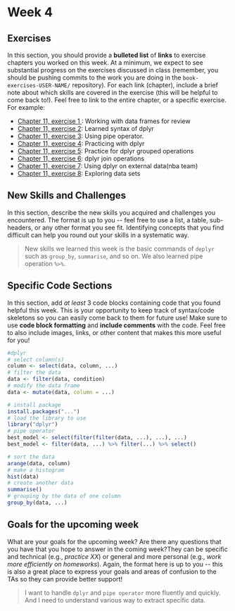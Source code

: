 # Week 4

## Exercises
In this section, you should provide a **bulleted list** of **links** to exercise chapters you worked on this week. At a minimum, we expect to see substantial progress on the exercises discussed in class (remember, you should be pushing commits to the work you are doing in the `book-exercises-USER-NAME/` repository). For each link (chapter), include a brief note about which skills are covered in the exercise (this will be helpful to come back to!). Feel free to link to the entire chapter, or a specific exercise. For example:

- [Chapter 11, exercise 1 ](https://github.com/info201b-w19/exercises-yukisea/blob/master/chapter-11-exercises/exercise-1/exercise.R): Working with data frames for review
- [Chapter 11, exercise 2](https://github.com/info201b-w19/exercises-yukisea/blob/master/chapter-11-exercises/exercise-2/exercise.R): Learned syntax of dplyr
- [Chapter 11, exercise 3](https://github.com/info201b-w19/exercises-yukisea/blob/master/chapter-11-exercises/exercise-3/exercise.R): Using pipe operator.
- [Chapter 11, exercise 4](https://github.com/info201b-w19/exercises-yukisea/blob/master/chapter-11-exercises/exercise-4/exercise.R): Practicing with dplyr
- [Chapter 11, exercise 5](https://github.com/info201b-w19/exercises-yukisea/blob/master/chapter-11-exercises/exercise-5/exercise.R): Practice for dplyr grouped operations
- [Chapter 11, exercise 6](https://github.com/info201b-w19/exercises-yukisea/blob/master/chapter-11-exercises/exercise-6/exercise.R): dplyr join operations
- [Chapter 11, exercise 7](https://github.com/info201b-w19/exercises-yukisea/blob/master/chapter-11-exercises/exercise-7/exercise.R): Using dplyr on external data(nba team)
- [Chapter 11, exercise 8](https://github.com/info201b-w19/exercises-yukisea/blob/master/chapter-11-exercises/exercise-8/exercise.R): Exploring data sets
## New Skills and Challenges
In this section, describe the new skills you acquired and challenges you encountered. The format is up to you -- feel free to use a list, a table, sub-headers, or any other format you see fit. Identifying concepts that you find difficult can help you round out your skills in a systematic way.

>New skills we learned this week is the basic commands of `deplyr` such as `group_by`, `summarise`, and so on. We also learned pipe operation `%>%`.
## Specific Code Sections
In this section, add _at least_ 3 code blocks containing code that you found helpful this week. This is your opportunity to keep track of syntax/code skeletons so you can easily come back to them for future use! Make sure to use **code block formatting** and **include comments** with the code. Feel free to also include images, links, or other content that makes this more useful for you!

```r
#dplyr
# select column(s)
column <- select(data, column, ...)
# filter the data
data <- filter(data, condition)
# modify the data frame
data <- mutate(data, column = ...)
```

```r
# install package
install.packages("...")
# load the library to use
library("dplyr")
# pipe operator
best_model <- select(filter(filter(data, ...), ...), ...)
best_model <- filter(data, ...) %>% filter(...) %>% select()
```

```r
# sort the data
arange(data, column)
# make a histogram
hist(data)
# create another data
summarise()
# grouping by the data of one column
group_by(data, ...)

```


## Goals for the upcoming week
What are your goals for the upcoming week? Are there any questions that you have that you hope to answer in the coming week?They can be specific and technical (e.g., _practice XX_) or general and more personal (e.g., _work more efficiently on homeworks_). Again, the format here is up to you -- this is also a great place to express your goals and areas of confusion to the TAs so they can provide better support!

> I want to handle `dplyr` and `pipe operator` more fluently and quickly. And I need to understand various way to extract specific data.

